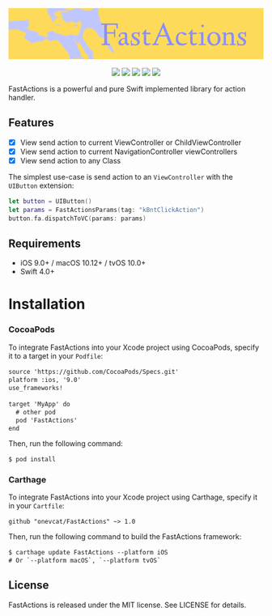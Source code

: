 ![FastAction](./images/FastActions.png)

<p align="center">
<a href="https://travis-ci.org/dengyhgit/FastActions"><img src="https://img.shields.io/travis/dengyhgit/FastActions/master.svg"></a>
<a href="https://github.com/Carthage/Carthage/"><img src="https://img.shields.io/badge/Carthage-compatible-4BC51D.svg?style=flat"></a>
<a href="https://github.com/dengyhgit/FastActions/"><img src="https://img.shields.io/cocoapods/v/FastActions.svg?style=flat"></a>
<a href="https://github.com/dengyhgit/FastActions"><img src="https://img.shields.io/cocoapods/l/FastActions.svg?style=flat"></a>
<a href="https://github.com/dengyhgit/FastActions/"><img src="https://img.shields.io/cocoapods/p/FastActions.svg?style=flat"></a>
</p>



FastActions is a powerful and pure Swift implemented library for action handler.

## Features

- [x] View send action to current ViewController or ChildViewController
- [x] View send action to current NavigationController viewControllers
- [x] View send action to any Class

The simplest use-case is send action to an `ViewController` with the `UIButton` extension:

```swift
let button = UIButton()
let params = FastActionsParams(tag: "kBntClickAction")
button.fa.dispatchToVC(params: params)
```

## Requirements

- iOS 9.0+ / macOS 10.12+ / tvOS 10.0+
- Swift 4.0+

# Installation

### CocoaPods

To integrate FastActions into your Xcode project using CocoaPods, specify it to a target in your `Podfile`:

```
source 'https://github.com/CocoaPods/Specs.git'
platform :ios, '9.0'
use_frameworks!

target 'MyApp' do
  # other pod
  pod 'FastActions'
end
```

Then, run the following command:

```
$ pod install
```

### Carthage

To integrate FastActions into your Xcode project using Carthage, specify it in your `Cartfile`:

```
github "onevcat/FastActions" ~> 1.0
```

Then, run the following command to build the FastActions framework:

```
$ carthage update FastActions --platform iOS
# Or `--platform macOS`, `--platform tvOS`
```

## License

FastActions is released under the MIT license. See LICENSE for details.

